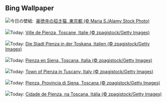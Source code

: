 ## Bing Wallpaper
![](https://www.bing.com/th?id=OHR.ManekiNeko_JA-JP6063646197_UHD.jpg&w=1000)今日の壁紙: &nbsp;[豪徳寺の招き猫, 東京都 (© Maria S./Alamy Stock Photo)](https://www.bing.com/th?id=OHR.ManekiNeko_JA-JP6063646197_UHD.jpg)
<br><br/>
![](https://www.bing.com/th?id=OHR.PienzaItaly_FR-FR1953145437_UHD.jpg&w=1000)Today: [Ville de Pienza, Toscane, Italie (© zpagistock/Getty Images)](https://www.bing.com/th?id=OHR.PienzaItaly_FR-FR1953145437_UHD.jpg)
<br><br/>
![](https://www.bing.com/th?id=OHR.PienzaItaly_DE-DE0925604328_UHD.jpg&w=1000)Today: [Die Stadt Pienza in der Toskana, Italien (© zpagistock/Getty Images)](https://www.bing.com/th?id=OHR.PienzaItaly_DE-DE0925604328_UHD.jpg)
<br><br/>
![](https://www.bing.com/th?id=OHR.PienzaItaly_ES-ES1965715400_UHD.jpg&w=1000)Today: [Pienza en Siena, Toscana, Italia (© zpagistock/Getty Images)](https://www.bing.com/th?id=OHR.PienzaItaly_ES-ES1965715400_UHD.jpg)
<br><br/>
![](https://www.bing.com/th?id=OHR.PienzaItaly_EN-GB9891059804_UHD.jpg&w=1000)Today: [Town of Pienza in Tuscany, Italy (© zpagistock/Getty Images)](https://www.bing.com/th?id=OHR.PienzaItaly_EN-GB9891059804_UHD.jpg)
<br><br/>
![](https://www.bing.com/th?id=OHR.PienzaItaly_IT-IT9023162912_UHD.jpg&w=1000)Today: [Pienza, Provincia di Siena, Toscana (© zpagistock/Getty Images)](https://www.bing.com/th?id=OHR.PienzaItaly_IT-IT9023162912_UHD.jpg)
<br><br/>
![](https://www.bing.com/th?id=OHR.PienzaItaly_PT-BR0767999929_UHD.jpg&w=1000)Today: [Cidade de Pienza, na Toscana, Itália (© zpagistock/Getty Images)](https://www.bing.com/th?id=OHR.PienzaItaly_PT-BR0767999929_UHD.jpg)
<br><br/>
